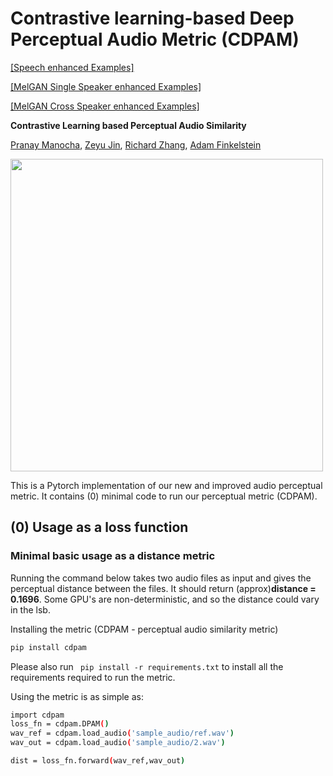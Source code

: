 # Contrastive learning-based Deep Perceptual Audio Metric (CDPAM) 
[[Speech enhanced Examples]](https://percepaudio.cs.princeton.edu/Manocha20_CDPAM/clips/clips_se.php)

[[MelGAN Single Speaker enhanced Examples]](https://percepaudio.cs.princeton.edu/Manocha20_CDPAM/clips/clips_mel_single.php)

[[MelGAN Cross Speaker enhanced Examples]](https://percepaudio.cs.princeton.edu/Manocha20_CDPAM/clips/clips_mel_cross.php)

**Contrastive Learning based Perceptual Audio Similarity**

[Pranay Manocha](https://www.cs.princeton.edu/~pmanocha/), [Zeyu Jin](https://research.adobe.com/person/zeyu-jin/), [Richard Zhang](http://richzhang.github.io/), [Adam Finkelstein](https://www.cs.princeton.edu/~af/)   

<img src='https://richzhang.github.io/index_files/audio_teaser.jpg' width=500>

This is a Pytorch implementation of our new and improved audio perceptual metric. It contains (0) minimal code to run our perceptual metric (CDPAM).

## (0) Usage as a loss function

### Minimal basic usage as a distance metric

Running the command below takes two audio files as input and gives the perceptual distance between the files. It should return (approx)**distance = 0.1696**. Some GPU's are non-deterministic, and so the distance could vary in the lsb.

Installing the metric (CDPAM - perceptual audio similarity metric)
```bash
pip install cdpam
```
Please also run ``` pip install -r requirements.txt``` to install all the requirements required to run the metric.

Using the metric is as simple as: 
```bash
import cdpam
loss_fn = cdpam.DPAM()
wav_ref = cdpam.load_audio('sample_audio/ref.wav')
wav_out = cdpam.load_audio('sample_audio/2.wav')

dist = loss_fn.forward(wav_ref,wav_out)
```
